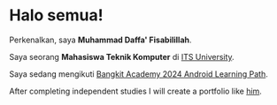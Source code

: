 # Halo semua! 

Perkenalkan, saya **Muhammad Daffa' Fisabilillah**.<br>

Saya seorang **Mahasiswa Teknik Komputer** di [ITS University](https://www.its.ac.id/).<br>

Saya sedang mengikuti [Bangkit Academy 2024 Android Learning Path](https://kampusmerdeka.kemdikbud.go.id/program/studi-independen/browse/5bdeace0-0e53-4f72-ba4b-0ee9b1779f56/4bfcd8cc-6195-11ee-a110-167f9ce5033b).<br> 

After completing independent studies I will create a portfolio like [him](https://github.com/dimasmds#hi--im-dimas).<br>
